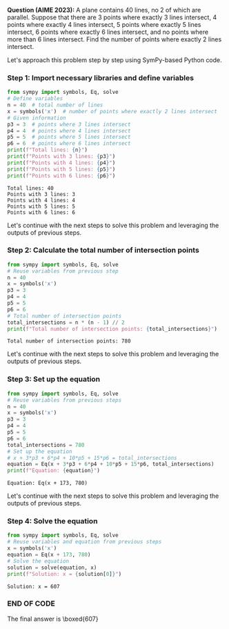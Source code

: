 **Question (AIME 2023):**
A plane contains 40 lines, no 2 of which are parallel. 
Suppose that there are 3 points where exactly 3 lines intersect, 4 points where exactly 4 lines intersect, 5 points where exactly 5 lines intersect, 6 points where exactly 6 lines intersect, and no points where more than 6 lines intersect. 
Find the number of points where exactly 2 lines intersect. 

Let's approach this problem step by step using SymPy-based Python code.

### Step 1: Import necessary libraries and define variables
```python
from sympy import symbols, Eq, solve
# Define variables
n = 40  # total number of lines
x = symbols('x')  # number of points where exactly 2 lines intersect
# Given information
p3 = 3  # points where 3 lines intersect
p4 = 4  # points where 4 lines intersect
p5 = 5  # points where 5 lines intersect
p6 = 6  # points where 6 lines intersect
print(f"Total lines: {n}")
print(f"Points with 3 lines: {p3}")
print(f"Points with 4 lines: {p4}")
print(f"Points with 5 lines: {p5}")
print(f"Points with 6 lines: {p6}")
```
```output
Total lines: 40
Points with 3 lines: 3
Points with 4 lines: 4
Points with 5 lines: 5
Points with 6 lines: 6
```
Let's continue with the next steps to solve this problem and leveraging the outputs of previous steps.


### Step 2: Calculate the total number of intersection points
```python
from sympy import symbols, Eq, solve
# Reuse variables from previous step
n = 40
x = symbols('x')
p3 = 3
p4 = 4
p5 = 5
p6 = 6
# Total number of intersection points
total_intersections = n * (n - 1) // 2
print(f"Total number of intersection points: {total_intersections}")
```
```output
Total number of intersection points: 780
```

Let's continue with the next steps to solve this problem and leveraging the outputs of previous steps.
### Step 3: Set up the equation
```python
from sympy import symbols, Eq, solve
# Reuse variables from previous steps
n = 40
x = symbols('x')
p3 = 3
p4 = 4
p5 = 5
p6 = 6
total_intersections = 780
# Set up the equation
# x + 3*p3 + 6*p4 + 10*p5 + 15*p6 = total_intersections
equation = Eq(x + 3*p3 + 6*p4 + 10*p5 + 15*p6, total_intersections)
print(f"Equation: {equation}")
```
```output
Equation: Eq(x + 173, 780)
```

Let's continue with the next steps to solve this problem and leveraging the outputs of previous steps.
### Step 4: Solve the equation
```python
from sympy import symbols, Eq, solve
# Reuse variables and equation from previous steps
x = symbols('x')
equation = Eq(x + 173, 780)
# Solve the equation
solution = solve(equation, x)
print(f"Solution: x = {solution[0]}")
```
```output
Solution: x = 607
```
### END OF CODE
The final answer is \boxed{607}
